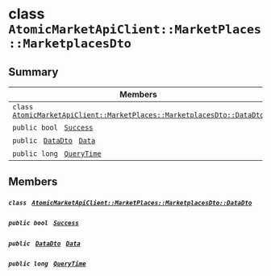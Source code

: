 # class `AtomicMarketApiClient::MarketPlaces::MarketplacesDto` 

## Summary

 Members                                | Descriptions                                
----------------------------------------|---------------------------------------------
`class ` [`AtomicMarketApiClient::MarketPlaces::MarketplacesDto::DataDto`](.github/workflows/documentation/md/AtomicMarketApiClient--MarketPlaces--MarketplacesDto--DataDto.md#class_atomic_market_api_client_1_1_market_places_1_1_marketplaces_dto_1_1_data_dto)        | 
`public bool ` [`Success`](#class_atomic_market_api_client_1_1_market_places_1_1_marketplaces_dto_1a506fb037fbb6bfe8f254c021a2c3cfac) | 
`public ` [`DataDto`](.github/workflows/documentation/md/AtomicMarketApiClient--MarketPlaces--MarketplacesDto--DataDto.md#class_atomic_market_api_client_1_1_market_places_1_1_marketplaces_dto_1_1_data_dto)` ` [`Data`](#class_atomic_market_api_client_1_1_market_places_1_1_marketplaces_dto_1a6ed89521b3da4f30d2ab82c36d0afd13) | 
`public long ` [`QueryTime`](#class_atomic_market_api_client_1_1_market_places_1_1_marketplaces_dto_1a6cc7a06930fbe1e28eb7eed2599015c9) | 

## Members

##### `class ` [`AtomicMarketApiClient::MarketPlaces::MarketplacesDto::DataDto`](.github/workflows/documentation/md/AtomicMarketApiClient--MarketPlaces--MarketplacesDto--DataDto.md#class_atomic_market_api_client_1_1_market_places_1_1_marketplaces_dto_1_1_data_dto) 

##### `public bool ` [`Success`](#class_atomic_market_api_client_1_1_market_places_1_1_marketplaces_dto_1a506fb037fbb6bfe8f254c021a2c3cfac) 

##### `public ` [`DataDto`](.github/workflows/documentation/md/AtomicMarketApiClient--MarketPlaces--MarketplacesDto--DataDto.md#class_atomic_market_api_client_1_1_market_places_1_1_marketplaces_dto_1_1_data_dto)` ` [`Data`](#class_atomic_market_api_client_1_1_market_places_1_1_marketplaces_dto_1a6ed89521b3da4f30d2ab82c36d0afd13) 

##### `public long ` [`QueryTime`](#class_atomic_market_api_client_1_1_market_places_1_1_marketplaces_dto_1a6cc7a06930fbe1e28eb7eed2599015c9) 

